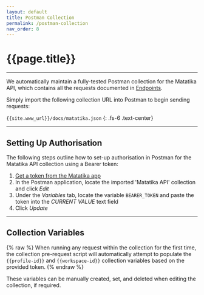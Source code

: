 ```yaml
---
layout: default
title: Postman Collection
permalink: /postman-collection
nav_order: 8
---
```


# {{page.title}}

---

We automatically maintain a fully-tested Postman collection for the Matatika API, which contains all the requests documented in [Endpoints](endpoints).

Simply import the following collection URL into Postman to begin sending requests:

`{{site.www_url}}/docs/matatika.json`
{: .fs-6 .text-center}

---

## Setting Up Authorisation

The following steps outline how to set-up authorisation in Postman for the Matatika API collection using a Bearer token:

1. [Get a token from the Matatika app]({{site.api_keys_url}})
2. In the Postman application, locate the imported 'Matatika API' collection and click *Edit*
3. Under the *Variables* tab, locate the variable `BEARER_TOKEN` and paste the token into the *CURRENT VALUE* text field
4. Click *Update*

---

## Collection Variables

{% raw %}
When running any request within the collection for the first time, the collection pre-request script will automatically attempt to populate the `{{profile-id}}` and `{{workspace-id}}` collection variables based on the provided token.
{% endraw %}

These variables can be manually created, set, and deleted when editing the collection, if required.
